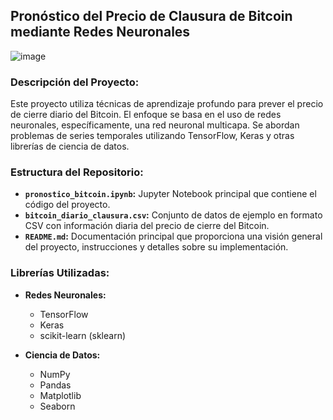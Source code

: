 ## Pronóstico del Precio de Clausura de Bitcoin mediante Redes Neuronales
![image](https://github.com/Danielluma242004/pronostico_bitcoin/assets/145404946/e622af7a-8dce-4640-8d7f-d45290637316)

### Descripción del Proyecto:

Este proyecto utiliza técnicas de aprendizaje profundo para prever el precio de cierre diario del Bitcoin. El enfoque se basa en el uso de redes neuronales, específicamente, una red neuronal multicapa. Se abordan problemas de series temporales utilizando TensorFlow, Keras y otras librerías de ciencia de datos.

### Estructura del Repositorio:

- **`pronostico_bitcoin.ipynb`:** Jupyter Notebook principal que contiene el código del proyecto.
- **`bitcoin_diario_clausura.csv`:** Conjunto de datos de ejemplo en formato CSV con información diaria del precio de cierre del Bitcoin.
- **`README.md`:** Documentación principal que proporciona una visión general del proyecto, instrucciones y detalles sobre su implementación.


### Librerías Utilizadas:

- **Redes Neuronales:**
  - TensorFlow
  - Keras
  - scikit-learn (sklearn)

- **Ciencia de Datos:**
  - NumPy
  - Pandas
  - Matplotlib
  - Seaborn
